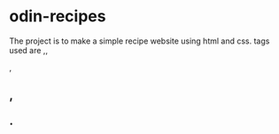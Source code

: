 # odin-recipes
The project is to make a simple recipe website using html and css.
tags used are <a>,<img>,<section>,<h1>,<p>.

